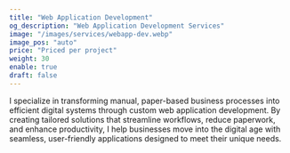 ```yaml
---
title: "Web Application Development"
og_description: "Web Application Development Services"
image: "/images/services/webapp-dev.webp"
image_pos: "auto"
price: "Priced per project"
weight: 30
enable: true
draft: false
---
```

I specialize in transforming manual, paper-based business processes into efficient digital systems through custom web application development. By creating tailored solutions that streamline workflows, reduce paperwork, and enhance productivity, I help businesses move into the digital age with seamless, user-friendly applications designed to meet their unique needs.